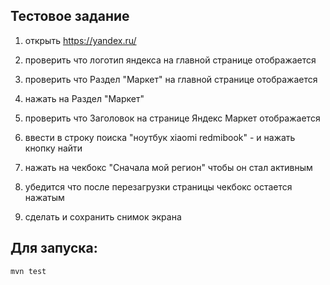 ## Тестовое задание

1. открыть https://yandex.ru/

2. проверить что логотип яндекса на главной странице отображается

3. проверить что Раздел "Маркет" на главной странице отображается

4. нажать на Раздел "Маркет"

5. проверить что Заголовок на странице Яндекс Маркет отображается

6. ввести в строку поиска "ноутбук xiaomi redmibook" - и нажать кнопку найти 

7. нажать на чекбокс "Сначала мой регион" чтобы он стал активным

8. убедится что после перезагрузки страницы чекбокс остается нажатым

9. сделать и сохранить снимок экрана

## Для запуска: 
```
mvn test 
```

